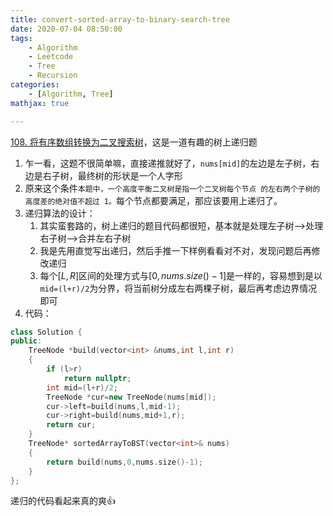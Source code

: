 ```yaml
---
title: convert-sorted-array-to-binary-search-tree
date: 2020-07-04 08:50:00
tags:
    - Algorithm
    - Leetcode
    - Tree
    - Recursion
categories:
    - [Algorithm, Tree]
mathjax: true

---
```


[108. 将有序数组转换为二叉搜索树](https://leetcode-cn.com/problems/convert-sorted-array-to-binary-search-tree/)，这是一道有趣的树上递归题

1. 乍一看，这题不很简单嘛，直接递推就好了，`nums[mid]`的左边是左子树，右边是右子树，最终树的形状是一个人字形
2. 原来这个条件`本题中，一个高度平衡二叉树是指一个二叉树每个节点 的左右两个子树的高度差的绝对值不超过 1。`每个节点都要满足，那应该要用上递归了。
3. 递归算法的设计：
   1. 其实蛮套路的，树上递归的题目代码都很短，基本就是处理左子树-->处理右子树-->合并左右子树
   2. 我是先用直觉写出递归，然后手推一下样例看看对不对，发现问题后再修改递归
   3. 每个$[L,R]$区间的处理方式与$[0,nums.size()-1]$是一样的，容易想到是以`mid=(l+r)/2`为分界，将当前树分成左右两棵子树，最后再考虑边界情况即可
4. 代码：
```cpp
class Solution {
public:
    TreeNode *build(vector<int> &nums,int l,int r)
    {
        if (l>r)
            return nullptr;
        int mid=(l+r)/2;
        TreeNode *cur=new TreeNode(nums[mid]);
        cur->left=build(nums,l,mid-1);
        cur->right=build(nums,mid+1,r);
        return cur;
    }
    TreeNode* sortedArrayToBST(vector<int>& nums) 
    {
        return build(nums,0,nums.size()-1);
    }
};
```
递归的代码看起来真的爽👍